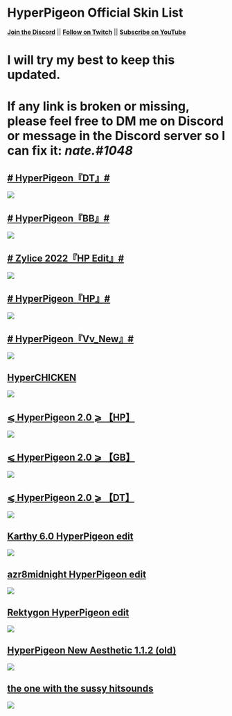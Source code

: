 # HyperPigeon Official Skin List
[**Join the Discord**](https://discord.gg/r68we4HdH9) || [**Follow on Twitch**](https://twitch.tv/Hyper_Pigeon) || [**Subscribe on YouTube**](https://www.youtube.com/c/HyperPigeon)

# I will try my best to keep this updated.

# If any link is broken or missing, please feel free to DM me on Discord or message in the Discord server so I can fix it: *nate.#1048*
## [# HyperPigeon『DT』#](https://ttr.s-ul.eu/A3TTewWh)
![](https://imgur.com/Dq4Meuh)

## [# HyperPigeon『BB』#](https://ttr.s-ul.eu/PPh1jR5X)
![](https://imgur.com/lsq0kGP)

## [# Zylice 2022『HP Edit』#](https://ttr.s-ul.eu/8rUoTuM3)
![](https://imgur.com/hXpNGOu)

## [# HyperPigeon『HP』#](https://ttr.s-ul.eu/wmg6YyId)
![](https://imgur.com/7XQ5N3t.jpeg)

## [# HyperPigeon『Vv_New』#](https://bln.s-ul.eu/04JTMgLm)
![](https://i.imgur.com/nYeFnNF.jpeg)

## [HyperCHICKEN](https://bln.s-ul.eu/Lg8srN3K)
![](https://i.imgur.com/kQ6nTKB.jpeg)

## [⩽ HyperPigeon 2.0 ⩾ 【HP】](https://drive.google.com/file/d/1xQSrAq_98dSkxWFVTKLrx5Mx-qbyzv-r/view?usp=sharing)
![](https://i.imgur.com/DpUiVe0.jpeg)

## [⩽ HyperPigeon 2.0 ⩾ 【GB】](https://drive.google.com/file/d/1y3uF_tsk9YSmWD-i6bsqlutdFF7PTAkv/view?usp=sharing)
![](https://i.imgur.com/1SxNH7O.jpeg)

## [⩽ HyperPigeon 2.0 ⩾ 【DT】](https://drive.google.com/file/d/1-v-lRyqxRHew0s6W8naTJw8zM2WxoLlc/view?usp=sharing)
![](https://i.imgur.com/o2IkKKm.jpeg)

## [Karthy 6.0 HyperPigeon edit](https://drive.google.com/file/d/1oGhfSSFvyiT1BLHdJpmKeeLEwe8-Y_2y/view)
![](https://i.imgur.com/aJIjmn7.jpg)

## [azr8midnight HyperPigeon edit](https://drive.google.com/file/d/11G9vtzMDpIc52hD7U3_eJhRHqBZ77qGQ/view?usp=sharing)
![](https://i.imgur.com/BhAwEpu.jpeg)

## [Rektygon HyperPigeon edit](https://drive.google.com/file/d/1RvcTM8C2zAHzAbuFF0bTKckjtguU8Z5N/view?usp=sharing)
![](https://i.imgur.com/5RE2W5b.jpeg)

## [HyperPigeon New Aesthetic 1.1.2 (old)](https://drive.google.com/file/d/1MO-X518xpiJoFSJ7jS48GzKZrMTR2sXd/view?usp=sharing)
![](https://i.imgur.com/u81Ayfe.jpeg)

## [the one with the sussy hitsounds](https://drive.google.com/file/d/1XVO6cSNNTqNtmOEEwTE1ESg795kU7qg6/view?usp=sharing)
![](https://i.imgur.com/5rkkaKd.jpeg)
